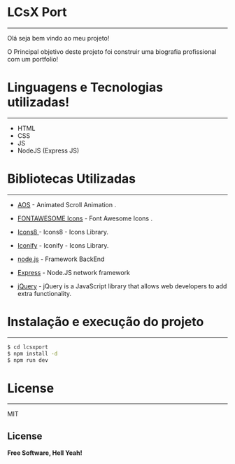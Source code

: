 # LCsX Port
----

Olá seja bem vindo ao meu projeto!

O Principal objetivo deste projeto foi construir uma biografia profissional com um portfolio!

# Linguagens e Tecnologias utilizadas!
----

* HTML
* CSS
* JS
* NodeJS (Express JS)



# Bibliotecas Utilizadas
----

* [AOS] - Animated Scroll Animation .
* [FONTAWESOME Icons] - Font Awesome Icons .
* [Icons8 ] - Icons8 - Icons Library.
* [Iconify] - Iconify - Icons Library.
* [node.js] - Framework BackEnd
* [Express] - Node.JS network framework
* [jQuery] - jQuery is a JavaScript library that allows web developers to add extra functionality.

    

   [AOS]: <https://michalsnik.github.io/aos/r>
   [FONTAWESOME Icons]: <https://fontawesome.com/>
   [Icons8]: <https://icons8.com/icons/pack/logos>
[Iconify]: <https://iconify.design/>
   [node.js]: <http://nodejs.org>
   [jQuery]: <http://jquery.com>
   [express]: <http://expressjs.com>


# Instalação e execução do projeto
----

```sh
$ cd lcsxport
$ npm install -d
$ npm run dev
```


# License
----

MIT



License
----



**Free Software, Hell Yeah!**


